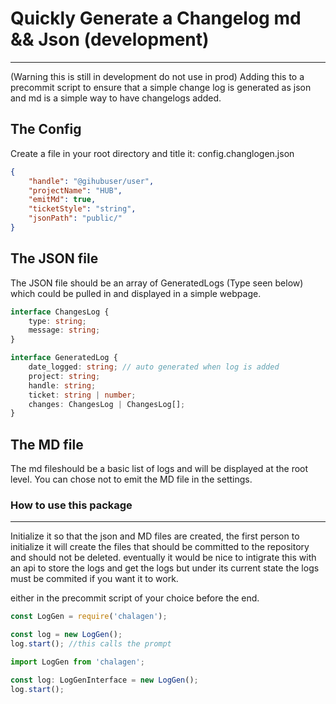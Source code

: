 # Quickly Generate a Changelog md && Json (development)
---

(Warning  this is still in development do not use in prod) Adding this to a precommit script to ensure that a simple change log is generated as json and md is a simple way to have changelogs added. 

## The Config 

Create a file in your root directory and title it: config.changlogen.json

```JSON
{
    "handle": "@gihubuser/user",
    "projectName": "HUB",
    "emitMd": true,
    "ticketStyle": "string",
    "jsonPath": "public/"
}

```

## The JSON file

The JSON file should be an array of GeneratedLogs (Type seen below) which could be pulled in and displayed in a simple webpage.

```TypeScript
interface ChangesLog {
    type: string;
    message: string;
}

interface GeneratedLog {
    date_logged: string; // auto generated when log is added
    project: string;
    handle: string;
    ticket: string | number;
    changes: ChangesLog | ChangesLog[];
}
```

## The MD file

The md fileshould be a basic list of logs and will be displayed at the root level. You can chose not to emit the MD file in the settings.


### How to use this package
---

Initialize it so that the json and MD files are created, the first person to initialize it will create the files that should be committed to the repository and should not be deleted. eventually it would be nice to intigrate this with an api to store the logs and get the logs but under its current state the logs must be commited if you want it to work. 

either in the precommit script of your choice before the end.

```JavaScript
const LogGen = require('chalagen');

const log = new LogGen();
log.start(); //this calls the prompt
```

```TypeScript
import LogGen from 'chalagen';

const log: LogGenInterface = new LogGen();
log.start();
```

